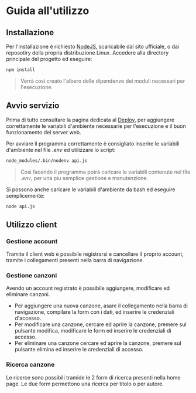 # Guida all'utilizzo


## Installazione
Per l'installazione è richiesto [NodeJS](https://nodejs.org/ "NodeJS"), scaricabile dal sito ufficiale, o dai reposotiry della propria distribuzione Linux.
Accedere alla directory principale del progetto ed eseguire:
```bash
npm install
```
> Verrà così creato l'albero delle dipendenze dei moduli necessari per l'esecuzione.


## Avvio servizio
Prima di tutto consultare la pagina dedicata al [Deploy](./DEPLOY.md "Deploy"), per aggiungere correttamente le variabili d'ambiente necessarie per l'esecuzione e il buon funzionamento del server web.

Per avviare il programma correttamente è consigliato inserire le variabili d'ambiente nel file *.env* ed utilizzare lo script:
```bash
node_modules/.bin/nodenv api.js
```
> Così facendo il programma potrà caricare le variabili contenute nel file *.env*, per una piu semplice gestione e manutenzione.

Si possono anche caricare le variabili d'ambiente da bash ed eseguire semplicemente:
```bash
node api.js
```

## Utilizzo client

### Gestione account
Tramite il client web è possibile registrarsi e cancellare il proprio account, tramite i collegamenti presenti nella barra di navigazione.

### Gestione canzoni
Avendo un account registrato è possibile aggiungere, modificare ed eliminare canzoni.
- Per aggiungere una nuova canzone, asare il collegamento nella barra di navigazione, compilare la form con i dati, ed inserire le credenziali d'accesso.
- Per modificare una canzone, cercare ed aprire la canzone, premere sul pulsante modifica, modificare le form ed inserire le credenziali di accesso.
- Per eliminare una canzone cercare ed aprire la canzone, premere sul pulsante elimina ed inserire le credenziali di accesso.

### Ricerca canzone
Le ricerce sono possibili tramide le 2 form di ricerca presenti nella home page.
Le due form permettono una ricerca per titolo o per autore.
